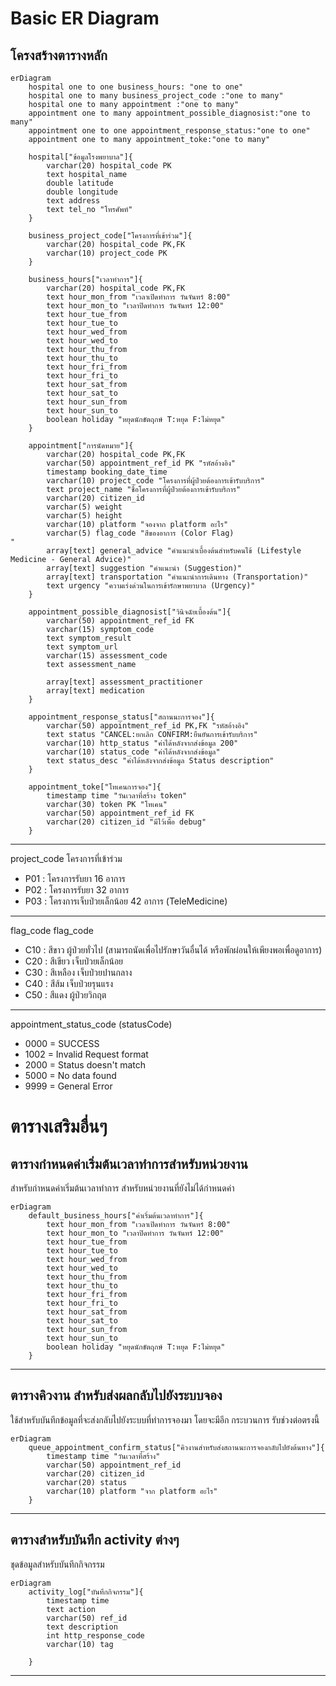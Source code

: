 # Basic ER Diagram
## โครงสร้างตารางหลัก
```mermaid
erDiagram
    hospital one to one business_hours: "one to one"
    hospital one to many business_project_code :"one to many"
    hospital one to many appointment :"one to many"
    appointment one to many appointment_possible_diagnosist:"one to many"
    appointment one to one appointment_response_status:"one to one"
    appointment one to many appointment_toke:"one to many"

    hospital["ข้อมูลโรงพยาบาล"]{
        varchar(20) hospital_code PK
        text hospital_name
        double latitude
        double longitude
        text address
        text tel_no "โทรศัพท์"
    }

    business_project_code["โครงการที่เข้าร่วม"]{
        varchar(20) hospital_code PK,FK
        varchar(10) project_code PK
    }

    business_hours["เวลาทำการ"]{
        varchar(20) hospital_code PK,FK
        text hour_mon_from "เวลาเปิดทำการ วันจันทร์ 8:00"
        text hour_mon_to "เวลาปิดทำการ วันจันทร์ 12:00"
        text hour_tue_from
        text hour_tue_to
        text hour_wed_from
        text hour_wed_to
        text hour_thu_from
        text hour_thu_to
        text hour_fri_from
        text hour_fri_to
        text hour_sat_from
        text hour_sat_to
        text hour_sun_from
        text hour_sun_to
        boolean holiday "หยุดนักขัตฤกษ์ T:หยุด F:ไม่หยุด"
    }

    appointment["การนัดหมาย"]{
        varchar(20) hospital_code PK,FK
        varchar(50) appointment_ref_id PK "รหัสอ้างอิง"
        timestamp booking_date_time
        varchar(10) project_code "โครงการที่ผู้ป่วยต้องการเข้ารับบริการ"
        text project_name "ชื่อโครงการที่ผู้ป่วยต้องการเข้ารับบริการ"
        varchar(20) citizen_id
        varchar(5) weight
        varchar(5) height
        varchar(10) platform "จองจาก platform อะไร"
        varchar(5) flag_code "สีของอาการ (Color Flag)
"
        array[text] general_advice "คำแนะนำเบื้องต้นสำหรับคนไข้ (Lifestyle Medicine - General Advice)"
        array[text] suggestion "คำแนะนำ (Suggestion)"
        array[text] transportation "คำแนะนำการเดินทาง (Transportation)"
        text urgency "ความเร่งด่วนในการเข้ารักษาพยาบาล (Urgency)"
    }

    appointment_possible_diagnosist["วินิจฉัยเบื้องต้น"]{
        varchar(50) appointment_ref_id FK
        varchar(15) symptom_code
        text symptom_result
        text symptom_url
        varchar(15) assessment_code
        text assessment_name

        array[text] assessment_practitioner
        array[text] medication
    }

    appointment_response_status["สถานนะการจอง"]{
        varchar(50) appointment_ref_id PK,FK "รหัสอ้างอิง"
        text status "CANCEL:ยกเลิก CONFIRM:ยืนยันการเข้ารับบริการ"
        varchar(10) http_status "ค่าได้หลังจากส่งข้อมูล 200"
        varchar(10) status_code "ค่าได้หลังจากส่งข้อมูล"
        text status_desc "ค่าได้หลังจากส่งข้อมูล Status description"
    }

    appointment_toke["โทเคนการจอง"]{
        timestamp time "วันเวลาที่สร้าง token"
        varchar(30) token PK "โทเคน"
        varchar(50) appointment_ref_id FK
        varchar(20) citizen_id "มีไว้เพื่อ debug"
    }
```
---
project_code โครงการที่เข้าร่วม
- P01 : โครงการรับยา 16 อาการ
- P02 : โครงการรับยา 32 อาการ
- P03 : โครงการเจ็บป่วยเล็กน้อย 42 อาการ (TeleMedicine)
---
flag_code flag_code
- C10 : สีขาว ผู้ป่วยทั่วไป (สามารถนัดเพื่อไปรักษาวันอื่นได้ หรือพักผ่อนให้เพียงพอเพื่อดูอาการ)
- C20 : สีเขียว เจ็บป่วยเล็กน้อย 
- C30 : สีเหลือง เจ็บป่วยปานกลาง
- C40 : สีส้ม เจ็บป่วยรุนแรง
- C50 : สีแดง ผู้ป่วยวิกฤต
---
appointment_status_code (statusCode)
- 0000 = SUCCESS
- 1002 = Invalid Request format
- 2000 = Status doesn't match
- 5000 = No data found
- 9999 = General Error 

# ตารางเสริมอื่นๆ 
## ตารางกำหนดค่าเริ่มต้นเวลาทำการสำหรับหน่วยงาน
สำหรับกำหนดค่าเริ่มต้นเวลาทำการ สำหรับหน่วยงานที่ยังไม่ได้กำหนดค่า
```mermaid
erDiagram
    default_business_hours["ค่าเริ่มต้นเวลาทำการ"]{
        text hour_mon_from "เวลาเปิดทำการ วันจันทร์ 8:00"
        text hour_mon_to "เวลาปิดทำการ วันจันทร์ 12:00"
        text hour_tue_from
        text hour_tue_to
        text hour_wed_from
        text hour_wed_to
        text hour_thu_from
        text hour_thu_to
        text hour_fri_from
        text hour_fri_to
        text hour_sat_from
        text hour_sat_to
        text hour_sun_from
        text hour_sun_to
        boolean holiday "หยุดนักขัตฤกษ์ T:หยุด F:ไม่หยุด"
    }
```
---
## ตารางคิวงาน สำหรับส่งผลกลับไปยังระบบจอง
ใช้สำหรับบันทึกข้อมูลที่จะส่งกลับไปยังระบบที่ทำการจองมา โดยจะมีอีก กระบวนการ รับช่วงต่อตรงนี้
```mermaid
erDiagram
    queue_appointment_confirm_status["คิวงานสำหรับส่งสถานนะการจองกลับไปยังต้นทาง"]{
        timestamp time "วันเวลาที่สร้าง"
        varchar(50) appointment_ref_id
        varchar(20) citizen_id
        varchar(20) status
        varchar(10) platform "จาก platform อะไร"
    }
```
---
## ตารางสำหรับบันทึก activity ต่างๆ
ชุดข้อมูลสำหรับบันทึกกิจกรรม
```mermaid
erDiagram
    activity_log["บันทึกกิจกรรม"]{
        timestamp time
        text action
        varchar(50) ref_id
        text description
        int http_response_code
        varchar(10) tag

    }
```
---